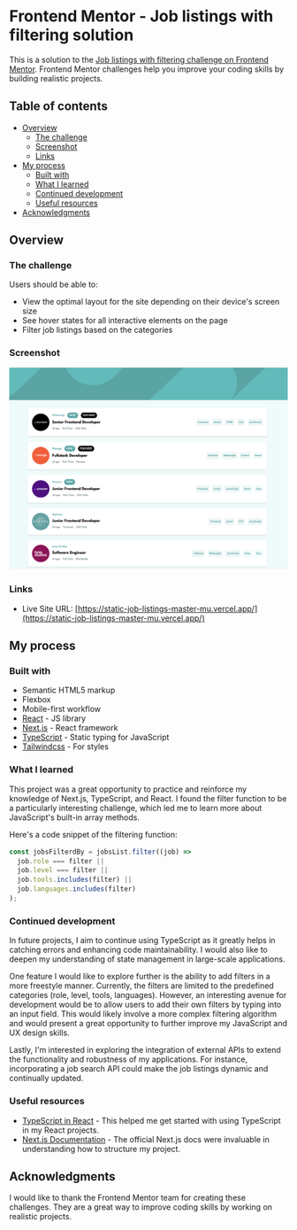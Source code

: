 # Frontend Mentor - Job listings with filtering solution

This is a solution to the [Job listings with filtering challenge on Frontend Mentor](https://www.frontendmentor.io/challenges/job-listings-with-filtering-ivstIPCt). Frontend Mentor challenges help you improve your coding skills by building realistic projects. 


## Table of contents

- [Overview](#overview)
  - [The challenge](#the-challenge)
  - [Screenshot](#screenshot)
  - [Links](#links)
- [My process](#my-process)
  - [Built with](#built-with)
  - [What I learned](#what-i-learned)
  - [Continued development](#continued-development)
  - [Useful resources](#useful-resources)
- [Acknowledgments](#acknowledgments)



## Overview

### The challenge

Users should be able to:

- View the optimal layout for the site depending on their device's screen size
- See hover states for all interactive elements on the page
- Filter job listings based on the categories

### Screenshot

![](./public/Job%20listings%20with%20filtering%20Frontend%20Mentor.png)



### Links
- Live Site URL: [https://static-job-listings-master-mu.vercel.app/](https://static-job-listings-master-mu.vercel.app/)

## My process

### Built with

- Semantic HTML5 markup
- Flexbox
- Mobile-first workflow
- [React](https://reactjs.org/) - JS library
- [Next.js](https://nextjs.org/) - React framework
- [TypeScript](https://www.typescriptlang.org/) - Static typing for JavaScript
- [Tailwindcss](https://tailwindcss.com/) - For styles


### What I learned

This project was a great opportunity to practice and reinforce my knowledge of Next.js, TypeScript, and React. I found the filter function to be a particularly interesting challenge, which led me to learn more about JavaScript's built-in array methods.

Here's a code snippet of the filtering function:

```js
const jobsFilterdBy = jobsList.filter((job) => 
  job.role === filter ||
  job.level === filter ||
  job.tools.includes(filter) ||
  job.languages.includes(filter)
);

```

### Continued development

In future projects, I aim to continue using TypeScript as it greatly helps in catching errors and enhancing code maintainability. I would also like to deepen my understanding of state management in large-scale applications.

One feature I would like to explore further is the ability to add filters in a more freestyle manner. Currently, the filters are limited to the predefined categories (role, level, tools, languages). However, an interesting avenue for development would be to allow users to add their own filters by typing into an input field. This would likely involve a more complex filtering algorithm and would present a great opportunity to further improve my JavaScript and UX design skills.

Lastly, I'm interested in exploring the integration of external APIs to extend the functionality and robustness of my applications. For instance, incorporating a job search API could make the job listings dynamic and continually updated.


### Useful resources

- [TypeScript in React](https://www.typescriptlang.org/docs/handbook/react.html)  - This helped me get started with using TypeScript in my React projects.
- [Next.js Documentation](https://nextjs.org/docs) - The official Next.js docs were invaluable in understanding how to structure my project.


## Acknowledgments

I would like to thank the Frontend Mentor team for creating these challenges. They are a great way to improve coding skills by working on realistic projects.

